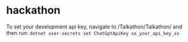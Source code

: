 # hackathon

To set your development api key, navigate to /Talkathon/Talkathon/ and then run: 
`dotnet user-secrets set ChatGptApiKey xx_your_api_key_xx`
